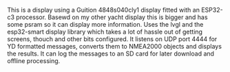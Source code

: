This is a display using a Guition 4848s040cly1 display fitted with an ESP32-c3 processor.
Basewd on my other yacht display this is bigger and has some psram so it can display more information.
Uses the lvgl and the esp32-smart display library which takes a lot of hassle out of getting screens, thouch and other bits configured.
It listens on UDP port 4444 for YD formatted messages, converts them to NMEA2000 objects and displays the results.
It can log the messages to an SD card for later download and offline processing.

